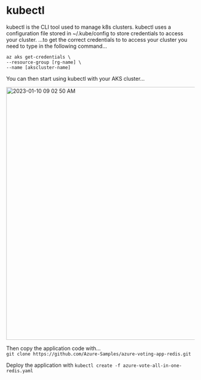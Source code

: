 # kubectl 

kubectl is the CLI tool used to manage k8s clusters.
kubectl uses a configuration file stored in ~/.kube/config to store credentials to access your cluster.
...to get the correct credentials to to access your cluster you need to type in the following command...

```
az aks get-credentials \
--resource-group [rg-name] \
--name [akscluster-name]
```

You can then start using kubectl with your AKS cluster...

<img width="676" alt="2023-01-10 09 02 50 AM" src="https://user-images.githubusercontent.com/97877847/211473687-56d0bbba-a498-4f12-bf76-b3d60e248f35.png">

Then copy the application code with...\
```git clone https://github.com/Azure-Samples/azure-voting-app-redis.git```

Deploy the application with 
```kubectl create -f azure-vote-all-in-one-redis.yaml```

